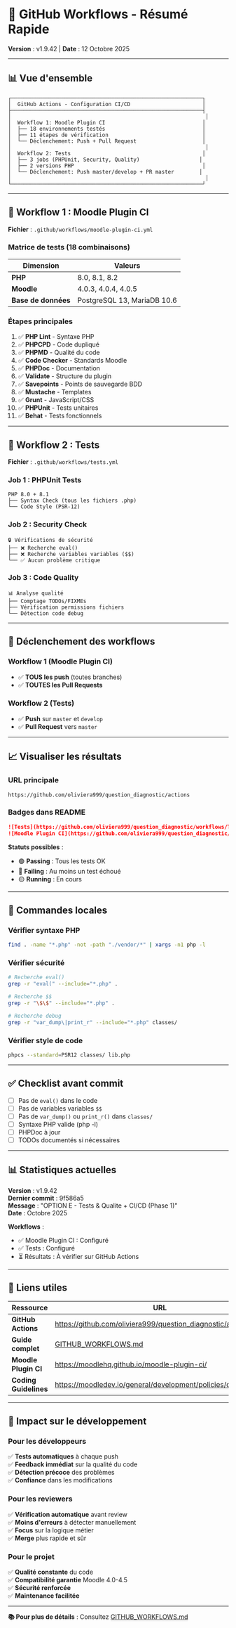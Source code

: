 # 🔄 GitHub Workflows - Résumé Rapide

**Version** : v1.9.42 | **Date** : 12 Octobre 2025

---

## 📊 Vue d'ensemble

```
┌─────────────────────────────────────────────────────────────┐
│  GitHub Actions - Configuration CI/CD                       │
├─────────────────────────────────────────────────────────────┤
│                                                              │
│  Workflow 1: Moodle Plugin CI                               │
│  ├── 18 environnements testés                               │
│  ├── 11 étapes de vérification                              │
│  └── Déclenchement: Push + Pull Request                     │
│                                                              │
│  Workflow 2: Tests                                          │
│  ├── 3 jobs (PHPUnit, Security, Quality)                   │
│  ├── 2 versions PHP                                         │
│  └── Déclenchement: Push master/develop + PR master        │
│                                                              │
└─────────────────────────────────────────────────────────────┘
```

---

## 🎯 Workflow 1 : Moodle Plugin CI

**Fichier** : `.github/workflows/moodle-plugin-ci.yml`

### Matrice de tests (18 combinaisons)

| Dimension | Valeurs |
|-----------|---------|
| **PHP** | 8.0, 8.1, 8.2 |
| **Moodle** | 4.0.3, 4.0.4, 4.0.5 |
| **Base de données** | PostgreSQL 13, MariaDB 10.6 |

### Étapes principales

1. ✅ **PHP Lint** - Syntaxe PHP
2. ✅ **PHPCPD** - Code dupliqué
3. ✅ **PHPMD** - Qualité du code
4. ✅ **Code Checker** - Standards Moodle
5. ✅ **PHPDoc** - Documentation
6. ✅ **Validate** - Structure du plugin
7. ✅ **Savepoints** - Points de sauvegarde BDD
8. ✅ **Mustache** - Templates
9. ✅ **Grunt** - JavaScript/CSS
10. ✅ **PHPUnit** - Tests unitaires
11. ✅ **Behat** - Tests fonctionnels

---

## 🧪 Workflow 2 : Tests

**Fichier** : `.github/workflows/tests.yml`

### Job 1 : PHPUnit Tests

```
PHP 8.0 + 8.1
├── Syntax Check (tous les fichiers .php)
└── Code Style (PSR-12)
```

### Job 2 : Security Check

```
🔒 Vérifications de sécurité
├── ❌ Recherche eval()
├── ❌ Recherche variables variables ($$)
└── ✅ Aucun problème critique
```

### Job 3 : Code Quality

```
📊 Analyse qualité
├── Comptage TODOs/FIXMEs
├── Vérification permissions fichiers
└── Détection code debug
```

---

## 🚦 Déclenchement des workflows

### Workflow 1 (Moodle Plugin CI)
- ✅ **TOUS les push** (toutes branches)
- ✅ **TOUTES les Pull Requests**

### Workflow 2 (Tests)
- ✅ **Push** sur `master` et `develop`
- ✅ **Pull Request** vers `master`

---

## 📈 Visualiser les résultats

### URL principale
```
https://github.com/oliviera999/question_diagnostic/actions
```

### Badges dans README

```markdown
![Tests](https://github.com/oliviera999/question_diagnostic/workflows/Tests/badge.svg)
![Moodle Plugin CI](https://github.com/oliviera999/question_diagnostic/workflows/Moodle%20Plugin%20CI/badge.svg)
```

**Statuts possibles** :
- 🟢 **Passing** : Tous les tests OK
- 🔴 **Failing** : Au moins un test échoué
- 🟡 **Running** : En cours

---

## 🔧 Commandes locales

### Vérifier syntaxe PHP
```bash
find . -name "*.php" -not -path "./vendor/*" | xargs -n1 php -l
```

### Vérifier sécurité
```bash
# Recherche eval()
grep -r "eval(" --include="*.php" .

# Recherche $$
grep -r "\$\$" --include="*.php" .

# Recherche debug
grep -r "var_dump\|print_r" --include="*.php" classes/
```

### Vérifier style de code
```bash
phpcs --standard=PSR12 classes/ lib.php
```

---

## ✅ Checklist avant commit

- [ ] Pas de `eval()` dans le code
- [ ] Pas de variables variables `$$`
- [ ] Pas de `var_dump()` ou `print_r()` dans `classes/`
- [ ] Syntaxe PHP valide (php -l)
- [ ] PHPDoc à jour
- [ ] TODOs documentés si nécessaires

---

## 📊 Statistiques actuelles

**Version** : v1.9.42  
**Dernier commit** : 9f586a5  
**Message** : "OPTION E - Tests & Qualite + CI/CD (Phase 1)"  
**Date** : Octobre 2025  

**Workflows** :
- ✅ Moodle Plugin CI : Configuré
- ✅ Tests : Configuré
- ⏳ Résultats : À vérifier sur GitHub Actions

---

## 🔗 Liens utiles

| Ressource | URL |
|-----------|-----|
| **GitHub Actions** | https://github.com/oliviera999/question_diagnostic/actions |
| **Guide complet** | [GITHUB_WORKFLOWS.md](GITHUB_WORKFLOWS.md) |
| **Moodle Plugin CI** | https://moodlehq.github.io/moodle-plugin-ci/ |
| **Coding Guidelines** | https://moodledev.io/general/development/policies/codingstyle |

---

## 🎯 Impact sur le développement

### Pour les développeurs

✅ **Tests automatiques** à chaque push  
✅ **Feedback immédiat** sur la qualité du code  
✅ **Détection précoce** des problèmes  
✅ **Confiance** dans les modifications  

### Pour les reviewers

✅ **Vérification automatique** avant review  
✅ **Moins d'erreurs** à détecter manuellement  
✅ **Focus** sur la logique métier  
✅ **Merge** plus rapide et sûr  

### Pour le projet

✅ **Qualité constante** du code  
✅ **Compatibilité garantie** Moodle 4.0-4.5  
✅ **Sécurité renforcée**  
✅ **Maintenance facilitée**  

---

**📚 Pour plus de détails** : Consultez [GITHUB_WORKFLOWS.md](GITHUB_WORKFLOWS.md)

